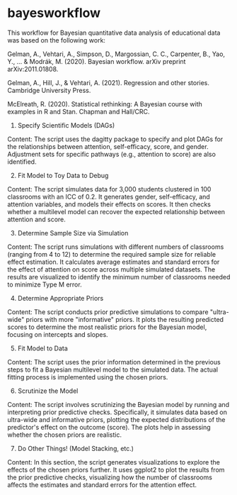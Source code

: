 # bayesworkflow

This workflow for Bayesian quantitative data analysis of educational data was based on the following work:

Gelman, A., Vehtari, A., Simpson, D., Margossian, C. C., Carpenter, B., Yao, Y., ... & Modrák, M. (2020). Bayesian workflow. arXiv preprint arXiv:2011.01808.

Gelman, A., Hill, J., & Vehtari, A. (2021). Regression and other stories. Cambridge University Press.

McElreath, R. (2020). Statistical rethinking: A Bayesian course with examples in R and Stan. Chapman and Hall/CRC.

1. Specify Scientific Models (DAGs)
   
  Content: The script uses the dagitty package to specify and plot DAGs for the relationships between attention, self-efficacy, score, and gender. Adjustment sets for specific pathways (e.g., attention to score) are also identified.

2. Fit Model to Toy Data to Debug

  Content: The script simulates data for 3,000 students clustered in 100 classrooms with an ICC of 0.2. It generates gender, self-efficacy, and attention variables, and models their effects on scores. It then checks whether a multilevel model can recover the expected relationship between attention and score.

3. Determine Sample Size via Simulation

  Content: The script runs simulations with different numbers of classrooms (ranging from 4 to 12) to determine the required sample size for reliable effect estimation. It calculates average estimates and standard errors for the effect of attention on score across multiple simulated datasets. The results are visualized to identify the minimum number of classrooms needed to minimize Type M error.

4. Determine Appropriate Priors

  Content: The script conducts prior predictive simulations to compare "ultra-wide" priors with more "informative" priors. It plots the resulting predicted scores to determine the most realistic priors for the Bayesian model, focusing on intercepts and slopes.

5. Fit Model to Data

  Content: The script uses the prior information determined in the previous steps to fit a Bayesian multilevel model to the simulated data. The actual fitting process is implemented using the chosen priors.

6. Scrutinize the Model

  Content: The script involves scrutinizing the Bayesian model by running and interpreting prior predictive checks. Specifically, it simulates data based on ultra-wide and informative priors, plotting the expected distributions of the predictor's effect on the outcome (score). The plots help in assessing whether the chosen priors are realistic.

7. Do Other Things! (Model Stacking, etc.)

  Content: In this section, the script generates visualizations to explore the effects of the chosen priors further. It uses ggplot2 to plot the results from the prior predictive checks, visualizing how the number of classrooms affects the estimates and standard errors for the attention effect.

